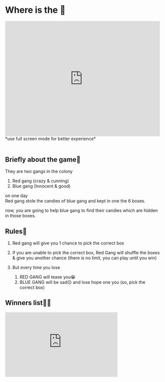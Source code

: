 # Where is the 🍭


<iframe width="100%" height="373.5" src="https://app.powerbi.com/view?r=eyJrIjoiZjQwNjE2M2ItZDQzNy00ZWI3LWE4YmUtYzM3YmI3NGFmNTk4IiwidCI6ImU5ZjMyNWZkLTkzMjYtNDJjNi1iNGNjLTBlZmJhNWQ4OTE3OCJ9&pageName=ReportSectione210f520b9e6478de6b0" frameborder="0" allowFullScreen="true"></iframe>
*use full screen mode for better experience*


<br/>
<br/>

## **Briefly about the game🤪**

They are two gangs in the colony 
1) Red gang (crazy & cunning)
2) Blue gang (Innocent & good)

on one day <br>
Red gang stole the candies of blue gang and kept in one the 6 boxes.

now, you are going to help blue gang to find their candies which are hidden in those boxes.


## Rules📝

1) Red gang will give you 1 chance to pick the correct box

2) If you are unable to pick the correct box, Red Gang will shuffle the boxes & give you another chance (there is no limit, you can play until you win)

3) But every time you lose 
   1) RED GANG will tease you😁
   1) BLUE GANG will be sad☹️ and lose hope one you (so, pick the correct box)

## Winners list🎉🤩
<iframe width="366" height="210" frameborder="0" scrolling="no" src="https://devop1-my.sharepoint.com/personal/ravich_devop1_onmicrosoft_com/_layouts/15/Doc.aspx?sourcedoc={c1b3e22e-266a-46dc-90c8-43a4dec97363}&action=embedview&wdAllowInteractivity=False&Item='Form1'!C1%3AF9&wdDownloadButton=True&wdInConfigurator=True"></iframe>

